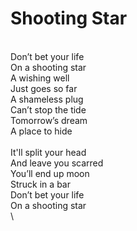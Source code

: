 # Shooting Star
\
Don’t bet your life\
On a shooting star\
A wishing well\
Just goes so far\
A shameless plug\
Can’t stop the tide\
Tomorrow’s dream\
A place to hide\
\
It'll split your head\
And leave you scarred\
You’ll end up moon\
Struck in a bar\
Don’t bet your life\
On a shooting star\
\